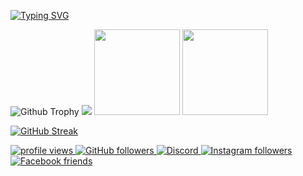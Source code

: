 <a href="https://git.io/typing-svg"><img src="https://readme-typing-svg.demolab.com?font=Fira+Code&pause=1000&random=false&width=435&lines=RMS-dnb" alt="Typing SVG" /></a>

![Github Trophy](https://github-profile-trophy.vercel.app/?username=RMS-dnb&theme=discord)
![](https://raw.githubusercontent.com/RMS-dnb/github-stats/master/generated/overview.svg#gh-dark-mode-only)
<a><img height="137px" src="https://github-readme-stats.vercel.app/api?username=RMS-dnb&show_icons=true&theme=dark" /><!-- wi*quL3fcV -->
<img height="137px" src="https://github-readme-stats.vercel.app/api/top-langs/?username=RMS-dnb&layout=compact&show_icons=true&theme=dark" /></a>


[![GitHub Streak](https://github-readme-streak-stats.herokuapp.com?user=RMS-dnb&theme=dark)](https://git.io/streak-stats)


<p align="left">
  <a href="https://github.com/RMS-dnb/RMS-dnb">
    <img src="https://komarev.com/ghpvc/?username=RMS-dnb&color=red" alt="profile views" />
  </a>
  <a href="https://github.com/RMS-dnb/RMS-dnb?tab=followers">
    <img alt="GitHub followers" src="https://img.shields.io/github/followers/RMS-dnb?color=yellow&logo=github">
  </a>
  <a href="https://discord.gg/6E7P3uuAs4">
    <img alt="Discord" src="https://img.shields.io/badge/followers-1.9K-blue?color=blue&logo=discord">
  </a>
  <a href="https://www.instagram.com/rmsdnb/">
    <img alt="Instagram followers" src="https://img.shields.io/badge/followers-1.4k-blue?color=orange&logo=instagram">
  </a>
  <a href="https://www.facebook.com/paul.currie.R.M.S">
    <img alt="Facebook friends" src="https://img.shields.io/badge/friends-2.9K-blue?color=yellowgreen&logo=facebook">
  </a>
 
</p>


<script src='https://storage.ko-fi.com/cdn/scripts/overlay-widget.js'></script>
<script>
  kofiWidgetOverlay.draw('rmsdnb', {
    'type': 'floating-chat',
    'floating-chat.donateButton.text': 'Support me',
    'floating-chat.donateButton.background-color': '#323842',
    'floating-chat.donateButton.text-color': '#fff'
  });
</script>
